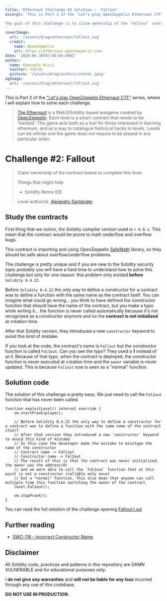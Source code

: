 ```yaml
---
title: 'Ethernaut Challenge #2 Solution —  Fallout'
excerpt: 'This is Part 2 of the "Let’s play OpenZeppelin Ethernaut CTF" series, where I will explain how to solve each challenge.</br></br>

The goal of this challenge is to claim ownership of the `Fallout` contract.
'
coverImage: 
  url: '/assets/blog/ethernaut/fallout.svg'
  credit: 
    name: OpenZeppelin
    url: https://ethernaut.openzeppelin.com/
date: '2020-06-30T07:00:00.000Z'
author:
  name: Emanuele Ricci
  twitter: StErMi
  picture: '/assets/blog/authors/stermi.jpeg'
ogImage:
  url: '/assets/blog/ethernaut/fallout.svg'
---
```


This is Part 2 of the ["Let's play OpenZeppelin Ethernaut CTF"](https://stermi.xyz/blog/lets-play-openzeppelin-ethernaut) series, where I will explain how to solve each challenge.

> [The Ethernaut](https://ethernaut.openzeppelin.com/) is a Web3/Solidity based wargame created by [OpenZeppelin](https://openzeppelin.com/).
> Each level is a smart contract that needs to be 'hacked'. The game acts both as a tool for those interested in learning ethereum, and as a way to catalogue historical hacks in levels. Levels can be infinite and the game does not require to be played in any particular order.

# Challenge #2: Fallout

> Claim ownership of the contract below to complete this level.
>
> Things that might help
>
> - Solidity Remix IDE
>
> Level author(s): [Alejandro Santander](https://github.com/ajsantander)

## Study the contracts

First thing that we notice, the Solidity compiler version used is `< 0.8.x`. This mean that the contract would be prone to math underflow and overflow bugs.

This contract is importing and using OpenZeppelin [SafeMath](https://docs.openzeppelin.com/contracts/4.x/api/utils#SafeMath) library, so they should be safe about overflow/underflow problems.

The challenge is pretty unique and if you are new to the Solidity security topic probably you will have a hard time to understand how to solve this challenge but only for one reason: this problem only existed **before** `Solidity 0.4.22`.

Before `Solidity 0.4.22` the only way to define a constructor for a contract was to define a function with the same name as the contract itself.
You can imagine what could go wrong... you think to have defined the constructor function that should have the name of the contract, but you make a typo while writing it... the function is never called automatically because it's not recognized as a constructor anymore and so the **contract is not initialized** at creation time.

After that Solidity version, they introduced a new `constructor` keyword to avoid this kind of mistake.

If you look at the code, the contract's name is `Fallout` but the constructor function is called `Fal1out`. Can you see the typo? They used a **1** instead of an **l**.
Because of that typo, when the contract is deployed, the constructor function is never executed at creation time and the `owner` variable is never updated. This is because `Fal1out` now is seen as a "normal" function.

## Solution code

The solution of this challenge is pretty easy. We just need to call the `Fal1out` function that has never been called.

```solidity
function exploitLevel() internal override {
    vm.startPrank(player);

    // Before Solidity 0.4.22 the only way to define a constructor for a contract was to define a function with the same name of the contract itself
    // After that version they introduced a new `constructor` keyword to avoid this kind of mistake
    // In this case the developer made the mistake to misstype the name of the constructor
    // Contract name -> Fallout
    // Constructor name -> Fal1out
    // The result of this is that the contract was never initialized, the owner was the address(0)
    // and we were able to call the `Fal1out` function that at this point is not a constructor (callable only once)
    // but a "normal" function. This also mean that anyone can call multiple time this function switching the owner of the contract.
    level.Fal1out();

    vm.stopPrank();
}
```

You can read the full solution of the challenge opening [Fallout.t.sol](https://github.com/StErMi/foundry-ethernaut/blob/main/test/Fallout.t.sol)

## Further reading

- [SWC-118 - Incorrect Constructor Name](https://swcregistry.io/docs/SWC-118)

## Disclaimer

All Solidity code, practices and patterns in this repository are DAMN VULNERABLE and for educational purposes only.

I **do not give any warranties** and **will not be liable for any loss** incurred through any use of this codebase.

**DO NOT USE IN PRODUCTION**.
